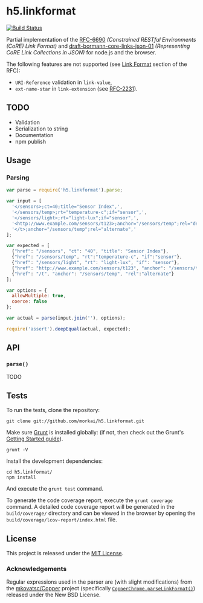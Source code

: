 # h5.linkformat

[![Build Status](https://travis-ci.org/morkai/h5.linkformat.png?branch=master)](https://travis-ci.org/morkai/h5.linkformat)

Partial implementation of the
[RFC-6690](http://tools.ietf.org/html/rfc6690) *(Constrained RESTful Environments (CoRE) Link Format)*
and [draft-bormann-core-links-json-01](http://tools.ietf.org/html/draft-bormann-core-links-json-01)
*(Representing CoRE Link Collections in JSON)* for node.js and the browser.

The following features are not supported
(see [Link Format](http://tools.ietf.org/html/rfc6690#section-2) section of the RFC):
  - `URI-Reference` validation in `link-value`,
  - `ext-name-star` in `link-extension` (see [RFC-2231](http://tools.ietf.org/html/rfc2231)).

## TODO

  - Validation
  - Serialization to string
  - Documentation
  - npm publish

## Usage

### Parsing

```js
var parse = require('h5.linkformat').parse;

var input = [
  '</sensors>;ct=40;title="Sensor Index",',
  '</sensors/temp>;rt="temperature-c";if="sensor",',
  '</sensors/light>;rt="light-lux";if="sensor",',
  '<http://www.example.com/sensors/t123>;anchor="/sensors/temp";rel="describedby",',
  '</t>;anchor="/sensors/temp";rel="alternate",'
];

var expected = [
  {"href": "/sensors", "ct": "40", "title": "Sensor Index"},
  {"href": "/sensors/temp", "rt":"temperature-c", "if":"sensor"},
  {"href": "/sensors/light", "rt": "light-lux", "if": "sensor"},
  {"href": "http://www.example.com/sensors/t123", "anchor": "/sensors/temp", "rel": "describedby"},
  {"href": "/t", "anchor": "/sensors/temp", "rel":"alternate"}
];

var options = {
  allowMultiple: true,
  coerce: false
};

var actual = parse(input.join(''), options);

require('assert').deepEqual(actual, expected);
```

## API

### `parse()`

TODO

## Tests

To run the tests, clone the repository:

```
git clone git://github.com/morkai/h5.linkformat.git
```

Make sure [Grunt](http://gruntjs.com/) is installed globally:
(if not, then check out the Grunt's
[Getting Started guide](https://github.com/gruntjs/grunt/wiki/Getting-started)).

```
grunt -V
```

Install the development dependencies:

```
cd h5.linkformat/
npm install
```

And execute the `grunt test` command.

To generate the code coverage report, execute the `grunt coverage` command.
A detailed code coverage report will be generated in the `build/coverage/`
directory and can be viewed in the browser by opening the
`build/coverage/lcov-report/index.html` file.

## License

This project is released under the
[MIT License](https://raw.github.com/morkai/h5.linkformat/master/license.md).

### Acknowledgements

Regular expressions used in the parser are (with slight modifications) from the
[mkovatsc/Copper](https://github.com/mkovatsc/Copper) project (specifically
[`CopperChrome.parseLinkFormat()`](https://github.com/mkovatsc/Copper/blob/dc77bd2287/chrome/content/Helpers.js#L271))
released under the New BSD License.

